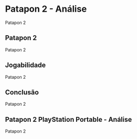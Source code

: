 ---
---

# Patapon 2 - Análise

Patapon 2

## Patapon 2

Patapon 2

## Jogabilidade

Patapon 2

## Conclusão

Patapon 2

## Patapon 2 PlayStation Portable - Análise

Patapon 2

